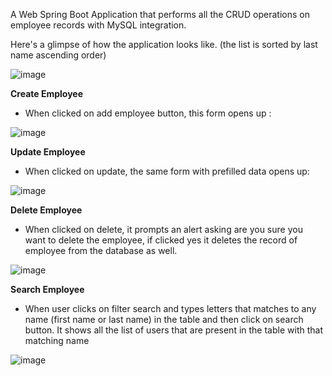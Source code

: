 A Web Spring Boot Application that performs all the CRUD operations on employee records with MySQL integration.

Here's a glimpse of how the application looks like.
(the list is sorted by last name ascending order)

![image](https://user-images.githubusercontent.com/61968230/152687735-7d4fd44b-f06b-42c5-80fe-51eee114ab65.png)

**Create Employee**
* When clicked on add employee button, this form opens up :

![image](https://user-images.githubusercontent.com/61968230/152687878-53f9242e-1903-43d4-924f-be8d83317eaa.png)

**Update Employee**
* When clicked on update, the same form with prefilled data opens up:

![image](https://user-images.githubusercontent.com/61968230/152687961-9a39f393-ef9d-440c-af0a-b707bc67bbf5.png)

**Delete Employee**
* When clicked on delete, it prompts an alert asking are you sure you want to delete the employee, if clicked yes it deletes the record of employee from the database as well.

![image](https://user-images.githubusercontent.com/61968230/152688015-cc06fdfa-9769-442a-9b96-bcc66f26dae9.png)

**Search Employee**
* When user clicks on filter search and types letters that matches to any name (first name or last name) in the table and then click on search button. It shows all the list of users that are present in the table with that matching name

![image](https://user-images.githubusercontent.com/61968230/152688194-039cba31-5d8a-4fce-8b32-99f209fe2a55.png)

